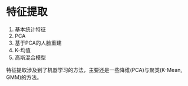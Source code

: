 # 特征提取

1. 基本统计特征
2. PCA
3. 基于PCA的人脸重建
4. K-均值
5. 高斯混合模型  

特征提取涉及到了机器学习的方法，主要还是一些降维(PCA)与聚类(K-Mean, GMM)的方法。  



